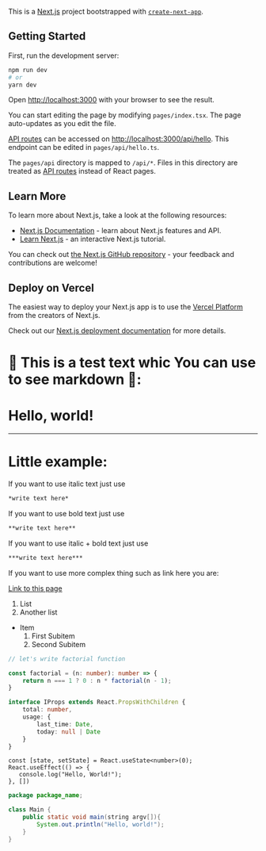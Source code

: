 This is a [Next.js](https://nextjs.org/) project bootstrapped with [`create-next-app`](https://github.com/vercel/next.js/tree/canary/packages/create-next-app).

## Getting Started

First, run the development server:

```bash
npm run dev
# or
yarn dev
```

Open [http://localhost:3000](http://localhost:3000) with your browser to see the result.

You can start editing the page by modifying `pages/index.tsx`. The page auto-updates as you edit the file.

[API routes](https://nextjs.org/docs/api-routes/introduction) can be accessed on [http://localhost:3000/api/hello](http://localhost:3000/api/hello). This endpoint can be edited in `pages/api/hello.ts`.

The `pages/api` directory is mapped to `/api/*`. Files in this directory are treated as [API routes](https://nextjs.org/docs/api-routes/introduction) instead of React pages.

## Learn More

To learn more about Next.js, take a look at the following resources:

- [Next.js Documentation](https://nextjs.org/docs) - learn about Next.js features and API.
- [Learn Next.js](https://nextjs.org/learn) - an interactive Next.js tutorial.

You can check out [the Next.js GitHub repository](https://github.com/vercel/next.js/) - your feedback and contributions are welcome!

## Deploy on Vercel

The easiest way to deploy your Next.js app is to use the [Vercel Platform](https://vercel.com/new?utm_medium=default-template&filter=next.js&utm_source=create-next-app&utm_campaign=create-next-app-readme) from the creators of Next.js.

Check out our [Next.js deployment documentation](https://nextjs.org/docs/deployment) for more details.

# 🔴 This is a test text whic You can use to see markdown 🔴:

# Hello, world!
___

# Little example:
If you want to use italic text just use 
```markdown
*write text here*
```
If you want to use bold text just use 
```markdown
**write text here**
```
If you want to use italic + bold text just use 
```markdown
***write text here***
```

If you want to use more complex thing such as link here you are:

[Link to this page](http://localhost:3000)

1. List
2. Another list
* Item
    1. First Subitem
    2. Second Subitem

```ts	
// let's write factorial function 

const factorial = (n: number): number => {
	return n === 1 ? 0 : n * factorial(n - 1);
}

interface IProps extends React.PropsWithChildren {
    total: number,
    usage: {
        last_time: Date,
        today: null | Date
    }
}

```

```tsx
const [state, setState] = React.useState<number>(0);
React.useEffect(() => {
   console.log("Hello, World!");
}, [])
```

```java
package package_name;

class Main {
    public static void main(string argv[]){
        System.out.println("Hello, world!");
    }
}
```
